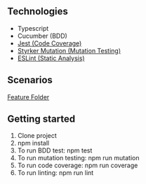 ## Technologies

- Typescript
- Cucumber (BDD)
- [Jest (Code Coverage)](https://about.codecov.io/blog/measuring-typescript-code-coverage-with-jest-and-github-actions/)
- [Styrker Mutation (Mutation Testing)](https://stryker-mutator.io/docs/stryker-js/typescript-checker/)
- [ESLint (Static Analysis)](https://typescript-eslint.io/docs/)

## Scenarios

[Feature Folder](https://github.com/Abed01-lab/TA4/tree/main/features)

## Getting started

1. Clone project
2. npm install
3. To run BDD test: npm test
4. To run mutation testing: npm run mutation
5. To run code coverage: npm run coverage
6. To run linting: npm run lint
